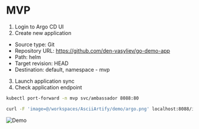 # MVP

1. Login to Argo CD UI
2. Create new application
  - Source type: Git
  - Repository URL: https://github.com/den-vasyliev/go-demo-app
  - Path: helm
  - Target revision: HEAD
  - Destination: default, namespace - mvp
3. Launch application sync
4. Check application endpoint
```sh
kubectl port-forward -n mvp svc/ambassador 8088:80

curl -F 'image=@/workspaces/AsciiArtify/demo/argo.png' localhost:8088/img/
```

![Demo](../img/ArgoCD-MVP.gif)